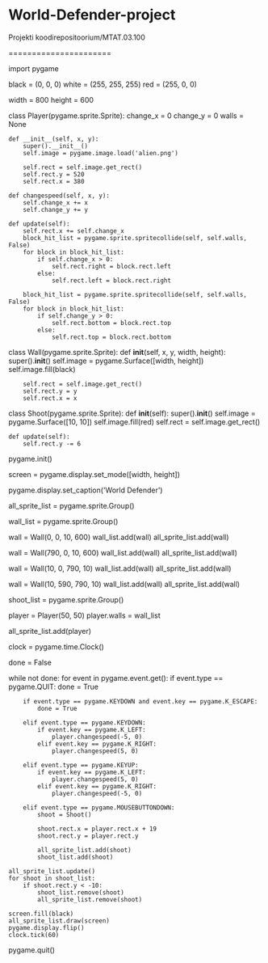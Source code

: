 World-Defender-project
======================

Projekti koodirepositoorium/MTAT.03.100

======================

import pygame

black = (0, 0, 0)
white = (255, 255, 255)
red = (255, 0, 0)

width  = 800
height = 600


class Player(pygame.sprite.Sprite):
    change_x = 0
    change_y = 0
    walls = None

    def __init__(self, x, y):
        super().__init__()
        self.image = pygame.image.load('alien.png')

        self.rect = self.image.get_rect()
        self.rect.y = 520
        self.rect.x = 380

    def changespeed(self, x, y):
        self.change_x += x
        self.change_y += y

    def update(self):
        self.rect.x += self.change_x
        block_hit_list = pygame.sprite.spritecollide(self, self.walls, False)
        for block in block_hit_list:
            if self.change_x > 0:
                self.rect.right = block.rect.left
            else:
                self.rect.left = block.rect.right

        block_hit_list = pygame.sprite.spritecollide(self, self.walls, False)
        for block in block_hit_list:
            if self.change_y > 0:
                self.rect.bottom = block.rect.top
            else:
                self.rect.top = block.rect.bottom

class Wall(pygame.sprite.Sprite):
    def __init__(self, x, y, width, height):
        super().__init__()
        self.image = pygame.Surface([width, height])
        self.image.fill(black)

        self.rect = self.image.get_rect()
        self.rect.y = y
        self.rect.x = x

class Shoot(pygame.sprite.Sprite):
    def __init__(self):
        super().__init__()
        self.image = pygame.Surface([10, 10])
        self.image.fill(red)
        self.rect = self.image.get_rect()

    def update(self):
        self.rect.y -= 6


pygame.init()

screen = pygame.display.set_mode([width, height])

pygame.display.set_caption('World Defender')

all_sprite_list = pygame.sprite.Group()

wall_list = pygame.sprite.Group()

wall = Wall(0, 0, 10, 600)
wall_list.add(wall)
all_sprite_list.add(wall)

wall = Wall(790, 0, 10, 600)
wall_list.add(wall)
all_sprite_list.add(wall)

wall = Wall(10, 0, 790, 10)
wall_list.add(wall)
all_sprite_list.add(wall)

wall = Wall(10, 590, 790, 10)
wall_list.add(wall)
all_sprite_list.add(wall)

shoot_list = pygame.sprite.Group()

player = Player(50, 50)
player.walls = wall_list

all_sprite_list.add(player)

clock = pygame.time.Clock()

done = False

while not done:
    for event in pygame.event.get():
        if event.type == pygame.QUIT:
            done = True

        if event.type == pygame.KEYDOWN and event.key == pygame.K_ESCAPE:
            done = True
       
        elif event.type == pygame.KEYDOWN:
            if event.key == pygame.K_LEFT:
                player.changespeed(-5, 0)
            elif event.key == pygame.K_RIGHT:
                player.changespeed(5, 0)

        elif event.type == pygame.KEYUP:
            if event.key == pygame.K_LEFT:
                player.changespeed(5, 0)
            elif event.key == pygame.K_RIGHT:
                player.changespeed(-5, 0)

        elif event.type == pygame.MOUSEBUTTONDOWN:
            shoot = Shoot()

            shoot.rect.x = player.rect.x + 19
            shoot.rect.y = player.rect.y 
            
            all_sprite_list.add(shoot)
            shoot_list.add(shoot)

    all_sprite_list.update()
    for shoot in shoot_list:
        if shoot.rect.y < -10:
            shoot_list.remove(shoot)
            all_sprite_list.remove(shoot)
            
    screen.fill(black)
    all_sprite_list.draw(screen)
    pygame.display.flip()
    clock.tick(60)

pygame.quit()

